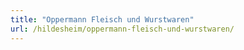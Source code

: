 ```yaml
---
title: "Oppermann Fleisch und Wurstwaren"
url: /hildesheim/oppermann-fleisch-und-wurstwaren/
---
```

